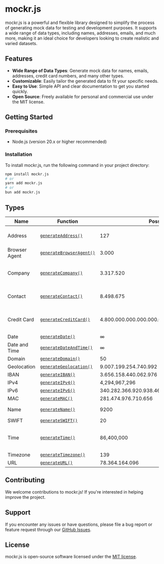 # mockr.js

mockr.js is a powerful and flexible library designed to simplify the process of generating mock data for testing and development purposes. It supports a wide range of data types, including names, addresses, emails, and much more, making it an ideal choice for developers looking to create realistic and varied datasets.

## Features

- **Wide Range of Data Types**: Generate mock data for names, emails, addresses, credit card numbers, and many other types.
- **Customizable**: Easily tailor the generated data to fit your specific needs.
- **Easy to Use**: Simple API and clear documentation to get you started quickly.
- **Open Source**: Freely available for personal and commercial use under the MIT license.

## Getting Started

### Prerequisites
- Node.js (version 20.x or higher recommended)

### Installation
To install mockr.js, run the following command in your project directory:
```sh
npm install mockr.js
# or
yarn add mockr.js
# or
bun add mockr.js
```



## Types
| Name          | Function                                        | Possible Variants                                   | Responses                             |
|---------------|-------------------------------------------------|-----------------------------------------------------|---------------------------------------|
| Address       | [`generateAddress()`](#generateAddress)         | 127                                                 | Street, City, ZIP, State, Country     |
| Browser Agent | [`generateBrowserAgent()`](#generateAddress)    | 3.000                                               | Browser Agent                         |
| Company       | [`generateCompany()`](#generateAddress)         | 3.317.520                                           | Name, Job Title, Department, Location |
| Contact       | [`generateContact()`](#generateContact)         | 8.498.675                                           | Email, Phone, Mobile, Fax             |
| Credit Card   | [`generateCreditCard()`](#generateCreditCard)   | 4.800.000.000.000.000.000.000.000                   | Holder, Number, Type, Expire, CVV     |
| Date          | [`generateDate()`](#generateDate)               | ∞                                                   | Date                                  |
| Date and Time | [`generateDateAndTime()`](#generateDateAndTime) | ∞                                                   | Date, Time                            |
| Domain        | [`generateDomain()`](#generateDomain)           | 50                                                  | Domain                                |
| Geolocation   | [`generateGeolocation()`](#generateGeolocation) | 9.007.199.254.740.992                               | Geolocation                           |
| IBAN          | [`generateIBAN()`](#generateIBAN)               | 3.656.158.440.062.976                               | IBAN                                  |
| IPv4          | [`generateIPv4()`](#generateIPv4)               | 4,294,967,296                                       | IPv4                                  |
| IPv6          | [`generateIPv6()`](#generateIPv6)               | 340.282.366.920.938.463.463.374.607.431.768.211.456 | IPv6                                  |
| MAC           | [`generateMAC()`](#generateMAC)                 | 281.474.976.710.656                                 | MAC                                   |
| Name          | [`generateName()`](#generateName)               | 9200                                                | First Name, Last Name                 |
| SWIFT         | [`generateSWIFT()`](#generateAddress)           | 20                                                  | SWIFT                                 |
| Time          | [`generateTime()`](#generateTime)               | 86,400,000                                          | Hour, Minute, Second, Millisecond     |
| Timezone      | [`generateTimezone()`](#generateTimezone)       | 139                                                 | Timezone                              |
| URL           | [`generateURL()`](#generateURL)                 | 78.364.164.096                                      | URL                                   |

## Contributing
We welcome contributions to mockr.js! If you're interested in helping improve the project.

## Support
If you encounter any issues or have questions, please file a bug report or feature request through our [GitHub Issues](https://github.com/slxca/mockr.js/issues).

## License
mockr.js is open-source software licensed under the [MIT license](LICENSE).
